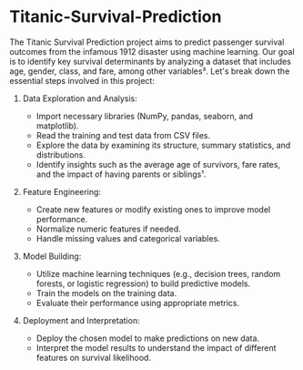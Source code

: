 # Titanic-Survival-Prediction
The Titanic Survival Prediction project aims to predict passenger survival outcomes from the infamous 1912 disaster using machine learning. Our goal is to identify key survival determinants by analyzing a dataset that includes age, gender, class, and fare, among other variables³. Let's break down the essential steps involved in this project:

1. Data Exploration and Analysis:
   - Import necessary libraries (NumPy, pandas, seaborn, and matplotlib).
   - Read the training and test data from CSV files.
   - Explore the data by examining its structure, summary statistics, and distributions.
   - Identify insights such as the average age of survivors, fare rates, and the impact of having parents or siblings¹.

2. Feature Engineering:
   - Create new features or modify existing ones to improve model performance.
   - Normalize numeric features if needed.
   - Handle missing values and categorical variables.

3. Model Building:
   - Utilize machine learning techniques (e.g., decision trees, random forests, or logistic regression) to build predictive models.
   - Train the models on the training data.
   - Evaluate their performance using appropriate metrics.

4. Deployment and Interpretation:
   - Deploy the chosen model to make predictions on new data.
   - Interpret the model results to understand the impact of different features on survival likelihood.

